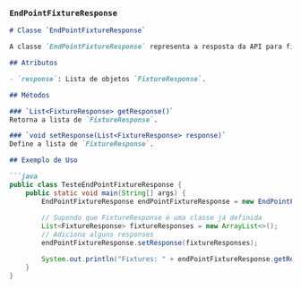 
### `EndPointFixtureResponse`

```md
# Classe `EndPointFixtureResponse`

A classe `EndPointFixtureResponse` representa a resposta da API para fixtures (partidas), contendo uma lista de `FixtureResponse`.

## Atributos

- `response`: Lista de objetos `FixtureResponse`.

## Métodos

### `List<FixtureResponse> getResponse()`
Retorna a lista de `FixtureResponse`.

### `void setResponse(List<FixtureResponse> response)`
Define a lista de `FixtureResponse`.

## Exemplo de Uso

```java
public class TesteEndPointFixtureResponse {
    public static void main(String[] args) {
        EndPointFixtureResponse endPointFixtureResponse = new EndPointFixtureResponse();
        
        // Supondo que FixtureResponse é uma classe já definida
        List<FixtureResponse> fixtureResponses = new ArrayList<>();
        // Adiciona alguns responses
        endPointFixtureResponse.setResponse(fixtureResponses);

        System.out.println("Fixtures: " + endPointFixtureResponse.getResponse());
    }
}

